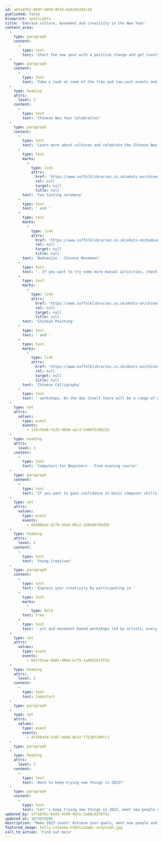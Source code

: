 ```yaml
---
id: a87a47b1-8697-4d58-9635-4edc0e203c28
published: false
blueprint: spotlights
title: 'Embrace culture, movement and creativity in the New Year'
content_area:
  -
    type: paragraph
    content:
      -
        type: text
        text: 'Start the new year with a positive change and get involved in some exciting events and activities running in Suffolk! Have you ever wanted to try something new or start a hobby? Then now''s the time to do it! There is something for all ages, from exploring cultural traditions to learning computer skills/ improving fitness and expanding your creativity. '
  -
    type: paragraph
    content:
      -
        type: text
        text: 'Take a look at some of the free and low-cost events and activities below, that you can get involved with this year!'
  -
    type: heading
    attrs:
      level: 3
    content:
      -
        type: text
        text: 'Chinese New Year Celebration'
  -
    type: paragraph
    content:
      -
        type: text
        text: 'Learn more about cultures and celebrate the Chinese New Year in Ipswich County Library. In the run up to the celebrations find out more about Chinese culture and traditions with a '
      -
        type: text
        marks:
          -
            type: link
            attrs:
              href: 'https://www.suffolklibraries.co.uk/whats-on/chinese-tea-tasting-ceremony-and-afternoon-tea-workshop'
              rel: null
              target: null
              title: null
        text: 'tea tasting ceremony'
      -
        type: text
        text: ' and '
      -
        type: text
        marks:
          -
            type: link
            attrs:
              href: 'https://www.suffolklibraries.co.uk/whats-on/baduanjin-chinese-movement'
              rel: null
              target: null
              title: null
        text: 'Baduanjin - Chinese Movement'
      -
        type: text
        text: '. If you want to try some more manual activities, check out the '
      -
        type: text
        marks:
          -
            type: link
            attrs:
              href: 'https://www.suffolklibraries.co.uk/whats-on/chinese-painting-workshop'
              rel: null
              target: null
              title: null
        text: 'Chinese Painting'
      -
        type: text
        text: ' and '
      -
        type: text
        marks:
          -
            type: link
            attrs:
              href: 'https://www.suffolklibraries.co.uk/whats-on/chinese-calligraphy-workshop'
              rel: null
              target: null
              title: null
        text: 'Chinese Calligraphy'
      -
        type: text
        text: ' workshops. On the day itself there will be a range of unique performances to enjoy such as Hong Kong Chinese Orchestra, Chinese Drumming, traditional dances and more! '
  -
    type: set
    attrs:
      values:
        type: event
        events:
          - 135c55e8-fe35-4648-a2c3-5460f53d6232
  -
    type: heading
    attrs:
      level: 3
    content:
      -
        type: text
        text: 'Computers for Beginners - Free evening course'
  -
    type: paragraph
    content:
      -
        type: text
        text: 'If you want to gain confidence in basic computer skills, then this course is for you! During the five week course, you will learn about computers, how to use the internet, how to set up an email account, and how to access online services to help you with your daily life. '
  -
    type: set
    attrs:
      values:
        type: event
        events:
          - 65d86ba3-d1f6-4dad-80c2-269ad9705d56
  -
    type: heading
    attrs:
      level: 3
    content:
      -
        type: text
        text: 'Young Creatives'
  -
    type: paragraph
    content:
      -
        type: text
        text: 'Express your creativity by participating in '
      -
        type: text
        marks:
          -
            type: bold
        text: free
      -
        type: text
        text: ' art and movement based workshops led by artists, every Friday afternoon. Those sessions are intended for 18 to 25 year olds and will be held at the Ipswich County Library. '
  -
    type: set
    attrs:
      values:
        type: event
        events:
          - b07c53ae-9881-40bd-bc75-1a4815bf3f1d
  -
    type: heading
    attrs:
      level: 3
    content:
      -
        type: text
        text: Jumpstart
  -
    type: paragraph
  -
    type: set
    attrs:
      values:
        type: event
        events:
          - 4f3684fd-4107-44b0-8e32-f7230f190fc3
  -
    type: paragraph
  -
    type: heading
    attrs:
      level: 3
    content:
      -
        type: text
        text: 'Want to keep trying new things in 2023?'
  -
    type: paragraph
    content:
      -
        type: text
        text: 'Let''s keep trying new things in 2023, meet new people and explore new places. The events listed above are only a taster of the incredible selection of activities available across Let''s Get Creative which can allow you to do this for little or no cost. Explore our listings page to uncover even more events and activities suitable for you. '
updated_by: a7fabfbc-be93-4390-9bfe-3a08c02f87a1
updated_at: 1673015806
description: 'Make 2023 count! Achieve your goals, meet new people and try out new activities. Let''s Get Creative has a wide selection of activities to get you out there and enjoying new experiences and communities whilst having a lot of fun. Check out the Spotlight to find out more about the unique events happening this January.'
featured_image: kelly-sikkema-htDhtz2GqAc-unsplash.jpg
call_to_action: 'Find out more'
---
```

